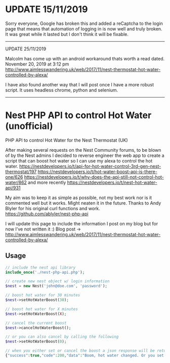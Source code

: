 # UPDATE 15/11/2019

Sorry everyone, Google has broken this and added a reCaptcha to the login page that means that automation of logging in is now well and truly broken. It was great while it lasted but I don't think it will be fixable.

---

UPDATE 25/11/2019

Malcolm has come up with an android workaround thats worth a read dated. November 20, 2019 at 3:12 pm
http://www.aimlesswandering.uk/web/2017/11/nest-thermostat-hot-water-controlled-by-alexa/

I have also found another way that I will post once I have a more robust script. It uses headless chrome, python and selenium.

---

# Nest PHP API to control Hot Water (unofficial)

PHP API to control Hot Water for the Nest Thermostat (UK)

After making several requests on the Nest Community forums, to be blown of by the Nest admins I decided to reverse engineer the web app to create a script that can boost hot water so I can use my alexa to control the hot water.
https://nestdevelopers.io/t/api-for-hot-water-control-3rd-gen-nest-thermostat/197
https://nestdevelopers.io/t/hot-water-boost-api-is-there-one/626
https://nestdevelopers.io/t/why-does-the-api-still-not-control-hot-water/862
and more recently https://nestdevelopers.io/t/nest-hot-water-api/931

My aim was to keep it as simple as possible, not my best work nor is it commented well but it works. Might neaten it in the future.
Thanks to Andy Blyler for his original curl functions and work. https://github.com/ablyler/nest-php-api

I will update this page to include the information I post on my blog but for now I've not written it :)
Blog post -> http://www.aimlesswandering.uk/web/2017/11/nest-thermostat-hot-water-controlled-by-alexa/


## Usage

```php
// include the nest api library
include_once('./nest-php-api.php');

// create new nest object w/ login information
$nest = new Nest('john@doe.com', 'password');

// boost hot water for 30 minutes
$nest->setHotWaterBoost(30);

// boost hot water for X minutes
$nest->setHotWaterBoost(X);

// cancel the current boost
$nest->cancelHotWaterBoost();

// or you can also cancel by calling the following
$nest->setHotWaterBoost(0);

// when you either set or cancel the boost a json response will be returned
{"success":true,"code":200,"data":"Boom, hot water changed. Or you set it to the same as before."}

```
